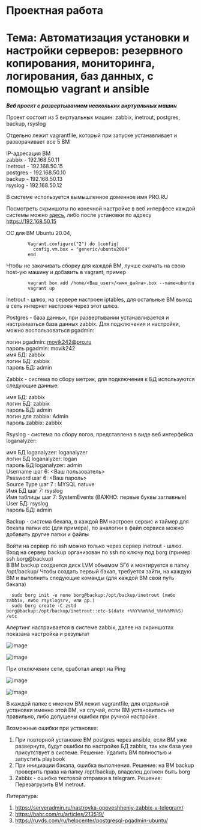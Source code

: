 # Проектная работа
# Тема: Автоматизация установки и настройки серверов: резервного копирования, мониторинга, логирования, баз данных, с помощью vagrant и ansible

***Веб проект с развертыванием нескольких виртуальных машин***

Проект состоит из 5 виртуальных машин: zabbix, inetrout, postgres, backup, rsyslog

Отдельно лежит vagrantfile, который при запуске устанавливает и разворачивает все 5 ВМ

IP-адресация ВМ </br>
zabbix - 192.168.50.11 </br>
inetrout - 192.168.50.15 </br>
postgres - 192.168.50.10 </br>
backup - 192.168.50.13 </br>
rsyslog - 192.168.50.12 </br>

В системе используется вымышленное доменное имя PRO.RU

Посмотреть скриншоты по конечной настройке в веб интерфесе каждой системы можно <a href="https://github.com/movik242/project/tree/main/inetrout/inetrout/files/site">здесь</a>, либо после установки по адресу https://192.168.50.15  

ОС для ВМ Ubuntu 20.04, 

            Vagrant.configure("2") do |config|
              config.vm.box = "generic/ubuntu2004"
            end

Чтобы не закачивать сборку для каждой ВМ, лучше скачать на свою host-ую машину и добавить в vagrant, пример

            vagrant box add /home/<Ваш_user>/<имя_файла>.box --name=ubuntu
            vagrant up

Inetrout - шлюз, на сервере настроен iptables, для остальные ВМ выход в сеть интернет настроен через этот шлюз.

Postgres - база данных, при развертывании устанавливается и настраиваться база данных zabbix. Для подключения и настройки, можно воспользоваться pgadmin:

логин pgadmin: movik242@pro.ru </br>
пароль pgadmin: movik242 </br>
имя БД: zabbix </br>
логин БД: zabbix </br>
пароль БД: admin </br>

Zabbix - система по сбору метрик, для подключения к БД используются следующие данные:

имя БД: zabbix </br>
логин БД: zabbix </br>
пароль БД: admin </br>
логин для zabbix: Admin </br>
пароль zabbix: zabbix </br>

Rsyslog - система по сбору логов, представлена в виде веб интерфейса loganalyzer:

имя БД loganalyzer: loganalyzer </br>
логин БД loganalyzer: logan </br>
пароль БД loganalyzer: admin </br>
Username шаг 6: <Ваш пользователь> </br>
Password шаг 6: <Ваш пароль> </br>
Source Type шаг 7 : MYSQL natuve </br>
Имя БД шаг 7: rsyslog </br>
Имя таблицы шаг 7: SystemEvents (ВАЖНО: первые буквы заглавные) </br>
User БД: rsyslog </br>
пароль БД: admin </br>

Backup - система бекапа, в каждой ВМ настроен сервис и таймер для бекапа папки etc (для примера), по аналогии в файл сервиса можно добавить другие папки и файлы

Войти на сервер по ssh можно только через сервер inetrout - шлюз. Вход на сервер backup организован по ssh по ключу под borg (пример: ssh borg@backup) </br>
В ВМ backup создается диск LVM объемом 5Гб и монтируется в папку /opt/backup/
Чтобы создать первый бэкап, требуется зайти, на каждую ВМ и выполнить следующие команды (для каждой ВМ свой путь бэкапа)

      sudo borg init -e none borg@backup:/opt/backup/inetrout (либо zabbix, либо rsyslogsrv, или др.)
      sudo borg create -C zstd borg@backup:/opt/backup/inetrout::etc-$(date +%%Y%%m%%d_%%H%%M%%S) /etc


Алертинг настраивается в системе zabbix, далее на скриншотах показана настройка и результат

![image](https://github.com/movik242/project/assets/143793993/17bb0bc3-b6c2-40fa-9182-63feca4000d5)


![image](https://github.com/movik242/project/assets/143793993/b6135aea-f4fe-4757-a555-230a04ef39e6)

При отключении сети, сработал алерт на Ping

![image](https://github.com/movik242/project/assets/143793993/41d5efaf-9c7e-406b-89f3-508c47a2bec6)


![image](https://github.com/movik242/project/assets/143793993/e8896eb3-2d53-4733-862a-049a21a1adb9)

В каждой папке с именем ВМ лежит vagrantfile, для отдельной установки именно этой ВМ, на случай, если ВМ установилась не правильно, либо допущены ошибки при ручной настройке.

Возможные ошибки при установке: 

1) При повторной установке ВМ postgres через ansible, если ВМ уже развернута, будут ошибки по настройке БД zabbix, так как база уже присутствует в системе. Решение: Удалить ВМ полностью и запустить playbook
2) При инициации бэкапа, ошибка выполнения. Решение: на ВМ backup проверить права на папку /opt/backup, владелец должен быть borg
3) Zabbix - ошибка тестовой отправки в telegram. Решение: Перезагрузить ВМ inetrout.

Литература:

1. https://serveradmin.ru/nastroyka-opoveshheniy-zabbix-v-telegram/
2. https://habr.com/ru/articles/213519/
3. https://ruvds.com/ru/helpcenter/postgresql-pgadmin-ubuntu/



